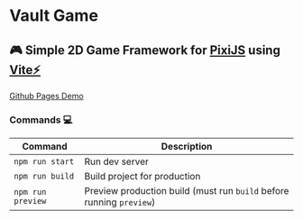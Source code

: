 # Vault Game
## 🎮 Simple 2D Game Framework for [PixiJS](https://pixijs.com) using [Vite⚡](https://vitejs.dev/)

<a href="https://g-t-georgiev.github.io/vault-game/" target="_blank">Github Pages Demo</a>

### Commands 💻

| Command           | Description                                                          |
| ----------------- | -------------------------------------------------------------------- |
| `npm run start`   | Run dev server                                                       |
| `npm run build`   | Build project for production                                         |
| `npm run preview` | Preview production build (must run `build` before running `preview`) |
